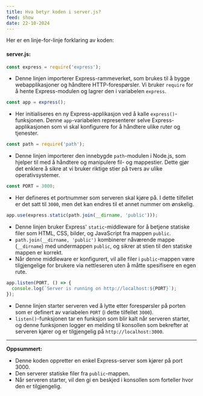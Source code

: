 ```yaml
---
title: Hva betyr koden i server.js?
feed: show
date: 22-10-2024
---
```


Her er en linje-for-linje forklaring av koden:

#### **server.js:**
```javascript
const express = require('express');
```
- Denne linjen importerer Express-rammeverket, som brukes til å bygge webapplikasjoner og håndtere HTTP-forespørsler. Vi bruker `require` for å hente Express-modulen og lagrer den i variabelen `express`.

```javascript
const app = express();
```
- Her initialiseres en ny Express-applikasjon ved å kalle `express()`-funksjonen. Denne `app`-variabelen representerer selve Express-applikasjonen som vi skal konfigurere for å håndtere ulike ruter og tjenester.

```javascript
const path = require('path');
```
- Denne linjen importerer den innebygde `path`-modulen i Node.js, som hjelper til med å håndtere og manipulere fil- og mappestier. Dette gjør det enklere å sikre at vi bruker riktige stier på tvers av ulike operativsystemer.

```javascript
const PORT = 3000;
```
- Her defineres et portnummer som serveren skal kjøre på. I dette tilfellet er det satt til `3000`, men det kan endres til et annet nummer om ønskelig.

```javascript
app.use(express.static(path.join(__dirname, 'public')));
```
- Denne linjen bruker Express' `static`-middleware for å betjene statiske filer som HTML, CSS, bilder, og JavaScript fra mappen `public`. 
- `path.join(__dirname, 'public')` kombinerer nåværende mappe (`__dirname`) med undermappen `public`, og sikrer at stien til den statiske mappen er korrekt.
- Når denne middleware er konfigurert, vil alle filer i `public`-mappen være tilgjengelige for brukere via nettleseren uten å måtte spesifisere en egen rute.

```javascript
app.listen(PORT, () => {
  console.log(`Server is running on http://localhost:${PORT}`);
});
```
- Denne linjen starter serveren ved å lytte etter forespørsler på porten som er definert av variabelen `PORT` (i dette tilfellet `3000`).
- `listen()`-funksjonen tar en funksjon som blir kalt når serveren starter, og denne funksjonen logger en melding til konsollen som bekrefter at serveren kjører og er tilgjengelig på `http://localhost:3000`.

---

**Oppsummert:**
- Denne koden oppretter en enkel Express-server som kjører på port 3000.
- Den serverer statiske filer fra `public`-mappen.
- Når serveren starter, vil den gi en beskjed i konsollen som forteller hvor den er tilgjengelig.